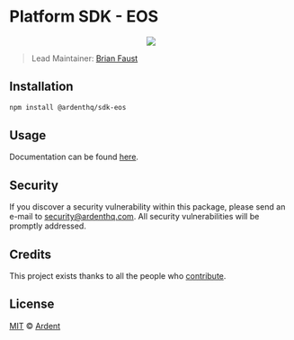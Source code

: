 # Platform SDK - EOS

<p align="center">
    <img src="https://raw.githubusercontent.com/ArdentHQ/platform-sdk/master/packages/sdk-eos/banner.png" />
</p>

> Lead Maintainer: [Brian Faust](https://github.com/faustbrian)

## Installation

```bash
npm install @ardenthq/sdk-eos
```

## Usage

Documentation can be found [here](https://ark.dev/docs/platform-sdk/coins/eos).

## Security

If you discover a security vulnerability within this package, please send an e-mail to security@ardenthq.com. All security vulnerabilities will be promptly addressed.

## Credits

This project exists thanks to all the people who [contribute](../../contributors).

## License

[MIT](LICENSE) © [Ardent](https://ardenthq.com)
